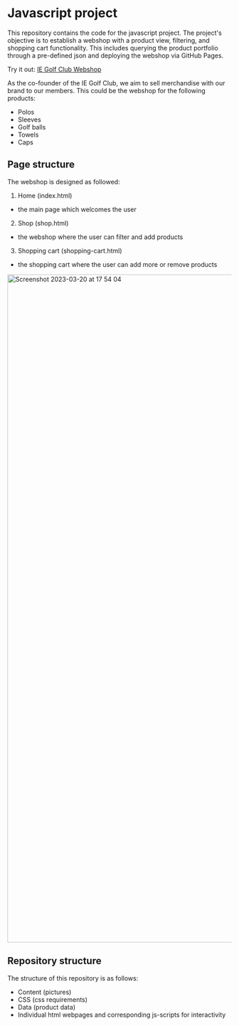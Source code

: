 # Javascript project

This repository contains the code for the javascript project. The project's objective is to establish a webshop 
with a product view, filtering, and shopping cart functionality. This includes querying the product portfolio 
through a pre-defined json and deploying the webshop via GitHub Pages. 

Try it out: [IE Golf Club Webshop](https://mistermakc.github.io)

As the co-founder of the IE Golf Club, we aim to sell merchandise with our brand to our members. 
This could be the webshop for the following products: 
- Polos 
- Sleeves 
- Golf balls 
- Towels 
- Caps 

## Page structure

The webshop is designed as followed:
1. Home (index.html)
  - the main page which welcomes the user
2. Shop (shop.html)
  - the webshop where the user can filter and add products
3. Shopping cart (shopping-cart.html)
  - the shopping cart where the user can add more or remove products

<img width="1502" alt="Screenshot 2023-03-20 at 17 54 04" src="https://user-images.githubusercontent.com/60471340/226412260-54a00b79-c9fe-4214-a0e5-7c866e253841.png">

## Repository structure

The structure of this repository is as follows:
- Content (pictures)
- CSS (css requirements)
- Data (product data)
- Individual html webpages and corresponding js-scripts for interactivity
